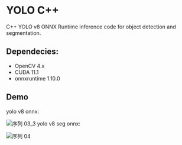 # YOLO C++

C++ YOLO v8 ONNX Runtime inference code for object detection and segmentation.

## Dependecies:
- OpenCV 4.x
- CUDA 11.1
- onnxruntime 1.10.0


## Demo
yolo v8 onnx:

![序列 03_3](https://github.com/user-attachments/assets/5e194a4b-e981-4f5c-b655-9c42f1e26c44)
yolo v8 seg onnx:

![序列 04](https://github.com/user-attachments/assets/c42b5a1f-25f9-418f-b903-db0808751ca2)

